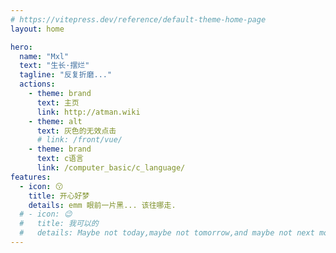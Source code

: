 ```yaml
---
# https://vitepress.dev/reference/default-theme-home-page
layout: home

hero:
  name: "Mxl"
  text: "生长·摆烂"
  tagline: "反复折磨..."
  actions:
    - theme: brand
      text: 主页
      link: http://atman.wiki
    - theme: alt
      text: 灰色的无效点击
      # link: /front/vue/
    - theme: brand
      text: c语言
      link: /computer_basic/c_language/
features:
  - icon: 😗
    title: 开心好梦
    details: emm 眼前一片黑... 该往哪走.
  # - icon: 😉
  #   title: 我可以的
  #   details: Maybe not today,maybe not tomorrow,and maybe not next month.But only thing is true,i will be the champion one day.I promise.
---
```

